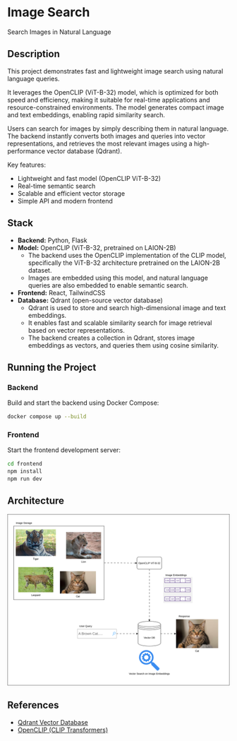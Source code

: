 # Image Search

Search Images in Natural Language

## Description
This project demonstrates fast and lightweight image search using natural language queries.

It leverages the OpenCLIP (ViT-B-32) model, which is optimized for both speed and efficiency, making it suitable for real-time applications and resource-constrained environments. The model generates compact image and text embeddings, enabling rapid similarity search.

Users can search for images by simply describing them in natural language. The backend instantly converts both images and queries into vector representations, and retrieves the most relevant images using a high-performance vector database (Qdrant).

Key features:
- Lightweight and fast model (OpenCLIP ViT-B-32)
- Real-time semantic search
- Scalable and efficient vector storage
- Simple API and modern frontend

## Stack
- **Backend:** Python, Flask
- **Model:** OpenCLIP (ViT-B-32, pretrained on LAION-2B)
    - The backend uses the OpenCLIP implementation of the CLIP model, specifically the ViT-B-32 architecture pretrained on the LAION-2B dataset.
    - Images are embedded using this model, and natural language queries are also embedded to enable semantic search.
- **Frontend:** React, TailwindCSS
- **Database:** Qdrant (open-source vector database)
    - Qdrant is used to store and search high-dimensional image and text embeddings.
    - It enables fast and scalable similarity search for image retrieval based on vector representations.
    - The backend creates a collection in Qdrant, stores image embeddings as vectors, and queries them using cosine similarity.

## Running the Project

### Backend
Build and start the backend using Docker Compose:

```bash
docker compose up --build
```

### Frontend
Start the frontend development server:

```bash
cd frontend
npm install
npm run dev
```
## Architecture

![Architecture Diagram](./imagesearch.drawio.svg)


## References
- [Qdrant Vector Database](https://qdrant.tech/qdrant-vector-database/)
- [OpenCLIP (CLIP Transformers)](https://github.com/mlfoundations/open_clip)

